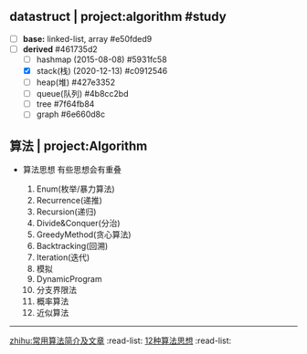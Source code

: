
## datastruct | project:algorithm #study
* [ ] **base:** linked-list, array  #e50fded9
* [ ] **derived**  #461735d2
    * [ ] hashmap (2015-08-08)  #5931fc58
    * [X] stack(栈) (2020-12-13)  #c0912546
    * [ ] heap(堆)  #427e3352
    * [ ] queue(队列)  #4b8cc2bd
    * [ ] tree  #7f64fb84
    * [ ] graph  #6e660d8c

## 算法 | project:Algorithm
  * 算法思想
    有些思想会有重叠

    1. Enum(枚举/暴力算法)
    2. Recurrence(递推)
    3. Recursion(递归)
    4. Divide&Conquer(分治)
    5. GreedyMethod(贪心算法)
    6. Backtracking(回溯)
    7. Iteration(迭代)
    8. 模拟
    9. DynamicProgram
    10. 分支界限法
    11. 概率算法
    12. 近似算法

----
[zhihu:常用算法简介及文章](https://www.zhihu.com/search?type=content&q=%E7%AE%97%E6%B3%95%E6%80%9D%E6%83%B3) :read-list:
[12种算法思想](https://www.w3xue.com/exp/article/201812/14238.html) :read-list:
